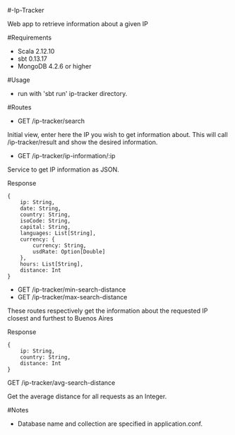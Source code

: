 #-Ip-Tracker


Web app to retrieve information about a given IP

#Requirements


* Scala 2.12.10
* sbt 0.13.17
* MongoDB 4.2.6 or higher

#Usage

* run with 'sbt run' ip-tracker directory.

#Routes


* GET    /ip-tracker/search

Initial view, enter here the IP you wish to get information about.
This will call /ip-tracker/result and show the desired information.

* GET    /ip-tracker/ip-information/:ip

Service to get IP information as JSON.

Response

````
{
    ip: String,
    date: String,
    country: String,
    isoCode: String,
    capital: String,
    languages: List[String],
    currency: {
        currency: String,
        usdRate: Option[Double]
    },
    hours: List[String],
    distance: Int
}

````

* GET     /ip-tracker/min-search-distance
* GET     /ip-tracker/max-search-distance

These routes respectively get the information about the requested IP closest and furthest to Buenos Aires

Response

````
{
    ip: String,
    country: String,
    distance: Int
}

````

GET       /ip-tracker/avg-search-distance

Get the average distance for all requests as an Integer. 

#Notes

* Database name and collection are specified in application.conf.